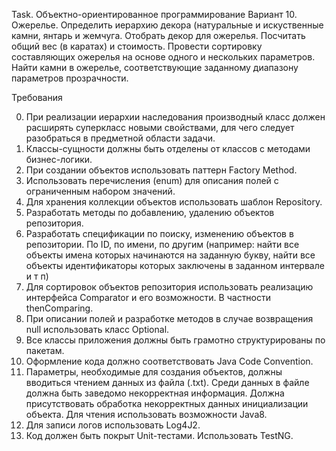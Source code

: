 Task. Объектно-ориентированное программирование
Вариант 10.
Ожерелье. Определить иерархию декора (натуральные и искуственные камни, янтарь и жемчуга.
Отобрать декор для ожерелья. Посчитать общий вес (в каратах) и стоимость. 
Провести сортировку составляющих ожерелья на основе одного и нескольких параметров.
Найти камни в ожерелье, соответствующие заданному диапазону параметров прозрачности.

Требования

0. При реализации иерархии наследования производный класс должен расширять суперкласс новыми свойствами,
для чего следует разобраться в предметной области задачи. 
1. Классы-сущности должны быть отделены от классов с методами бизнес-логики.
2. При создании объектов использовать паттерн Factory Method.
3. Использовать перечисления (enum) для описания полей с ограниченным набором значений.
4. Для хранения коллекции объектов использовать шаблон Repository.
5. Разработать методы по добавлению, удалению объектов репозитория.
6. Разработать спецификации по поиску, изменению объектов в репозитории. По ID, по имени, по другим 
(например: найти все объекты имена которых начинаются на заданную букву, найти все объекты идентификаторы
которых заключены в заданном интервале и т п)
7. Для сортировок объектов репозитория использовать реализацию интерфейса Comparator и его возможности. В частности thenComparing. 
8. При описании полей и разработке методов в случае возвращения null использовать класс Optional.
10. Все классы приложения должны быть грамотно структурированы по пакетам.
11.	Оформление кода должно соответствовать Java Code Convention.
12. Параметры, необходимые для создания объектов, должны вводиться чтением данных из файла (.txt).
Среди данных в файле должна быть заведомо некорректная информация. Должна присутствовать обработка
некорректных данных инициализации объекта. Для чтения использовать возможности Java8.
13. Для записи логов использовать Log4J2.
14. Код должен быть покрыт Unit-тестами. Использовать TestNG.

